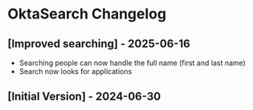 # OktaSearch Changelog

## [Improved searching] - 2025-06-16

- Searching people can now handle the full name (first and last name)
- Search now looks for applications

## [Initial Version] - 2024-06-30
